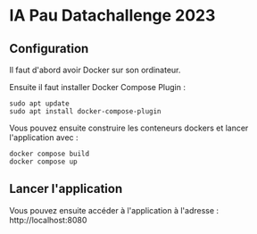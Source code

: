 # IA Pau Datachallenge 2023

## Configuration

Il faut d'abord avoir Docker sur son ordinateur.

Ensuite il faut installer Docker Compose Plugin :
```
sudo apt update
sudo apt install docker-compose-plugin
```

Vous pouvez ensuite construire les conteneurs dockers et lancer l'application avec :
```
docker compose build
docker compose up
```

## Lancer l'application

Vous pouvez ensuite accéder à l'application à l'adresse :
http://localhost:8080
